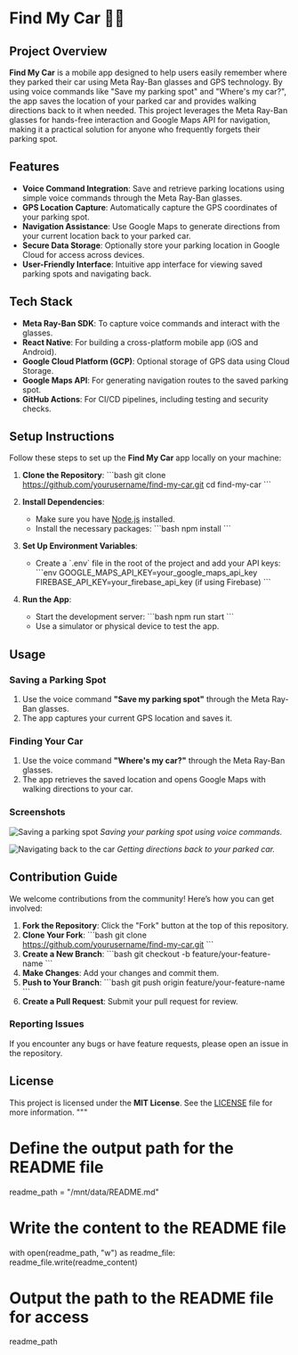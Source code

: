 # Find My Car 🚗📍

## Project Overview
**Find My Car** is a mobile app designed to help users easily remember where they parked their car using Meta Ray-Ban glasses and GPS technology. By using voice commands like "Save my parking spot" and "Where's my car?", the app saves the location of your parked car and provides walking directions back to it when needed. This project leverages the Meta Ray-Ban glasses for hands-free interaction and Google Maps API for navigation, making it a practical solution for anyone who frequently forgets their parking spot.

## Features
- **Voice Command Integration**: Save and retrieve parking locations using simple voice commands through the Meta Ray-Ban glasses.
- **GPS Location Capture**: Automatically capture the GPS coordinates of your parking spot.
- **Navigation Assistance**: Use Google Maps to generate directions from your current location back to your parked car.
- **Secure Data Storage**: Optionally store your parking location in Google Cloud for access across devices.
- **User-Friendly Interface**: Intuitive app interface for viewing saved parking spots and navigating back.

## Tech Stack
- **Meta Ray-Ban SDK**: To capture voice commands and interact with the glasses.
- **React Native**: For building a cross-platform mobile app (iOS and Android).
- **Google Cloud Platform (GCP)**: Optional storage of GPS data using Cloud Storage.
- **Google Maps API**: For generating navigation routes to the saved parking spot.
- **GitHub Actions**: For CI/CD pipelines, including testing and security checks.

## Setup Instructions
Follow these steps to set up the **Find My Car** app locally on your machine:

1. **Clone the Repository**:
   \`\`\`bash
   git clone https://github.com/yourusername/find-my-car.git
   cd find-my-car
   \`\`\`

2. **Install Dependencies**:
   - Make sure you have [Node.js](https://nodejs.org/) installed.
   - Install the necessary packages:
     \`\`\`bash
     npm install
     \`\`\`

3. **Set Up Environment Variables**:
   - Create a \`.env\` file in the root of the project and add your API keys:
     \`\`\`env
     GOOGLE_MAPS_API_KEY=your_google_maps_api_key
     FIREBASE_API_KEY=your_firebase_api_key (if using Firebase)
     \`\`\`

4. **Run the App**:
   - Start the development server:
     \`\`\`bash
     npm run start
     \`\`\`
   - Use a simulator or physical device to test the app.

## Usage
### Saving a Parking Spot
1. Use the voice command **"Save my parking spot"** through the Meta Ray-Ban glasses.
2. The app captures your current GPS location and saves it.

### Finding Your Car
1. Use the voice command **"Where's my car?"** through the Meta Ray-Ban glasses.
2. The app retrieves the saved location and opens Google Maps with walking directions to your car.

### Screenshots
![Saving a parking spot](./docs/screenshots/save-parking-spot.png)
*Saving your parking spot using voice commands.*

![Navigating back to the car](./docs/screenshots/find-my-car.png)
*Getting directions back to your parked car.*

## Contribution Guide
We welcome contributions from the community! Here’s how you can get involved:

1. **Fork the Repository**: Click the "Fork" button at the top of this repository.
2. **Clone Your Fork**:
   \`\`\`bash
   git clone https://github.com/yourusername/find-my-car.git
   \`\`\`
3. **Create a New Branch**:
   \`\`\`bash
   git checkout -b feature/your-feature-name
   \`\`\`
4. **Make Changes**: Add your changes and commit them.
5. **Push to Your Branch**:
   \`\`\`bash
   git push origin feature/your-feature-name
   \`\`\`
6. **Create a Pull Request**: Submit your pull request for review.

### Reporting Issues
If you encounter any bugs or have feature requests, please open an issue in the repository.

## License
This project is licensed under the **MIT License**. See the [LICENSE](./LICENSE) file for more information.
"""

# Define the output path for the README file
readme_path = "/mnt/data/README.md"

# Write the content to the README file
with open(readme_path, "w") as readme_file:
    readme_file.write(readme_content)

# Output the path to the README file for access
readme_path

